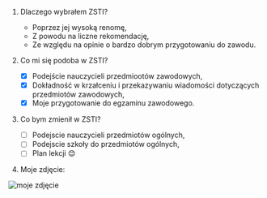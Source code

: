 1. Dlaczego wybrałem ZSTI?
   - Poprzez jej wysoką renomę,
   - Z powodu na liczne rekomendację,
   - Ze względu na opinie o bardzo dobrym przygotowaniu do zawodu.

1. Co mi się podoba w ZSTI?
   - [x] Podejście nauczycieli przedmiootów zawodowych,
   - [x] Dokładność w krzałceniu i przekazywaniu wiadomości dotyczących przedmiotów zawodowych,
   - [x] Moje przygotowanie do egzaminu zawodowego.

1. Co bym zmienił w ZSTI?
   - [ ] Podejscie nauczycieli przedmiotów ogólnych,
   - [ ] Podejscie szkoły do przedmiotów ogólnych,
   - [ ] Plan lekcji :blush:
 
1. Moje zdjęcie:

  ![moje zdjęcie](https://user-images.githubusercontent.com/102586104/171168158-c4b7a18a-344e-4cbc-a0ee-97fe371042f2.jpg)
